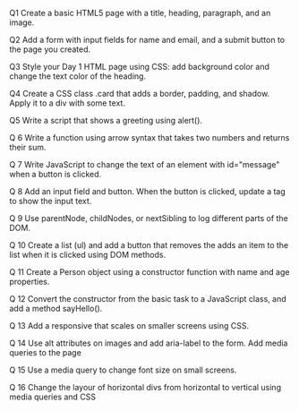 Q1
Create a basic HTML5 page with a title, heading, paragraph, and an image.

Q2
Add a form with input fields for name and email, and a submit button to the page you created.

Q3
Style your Day 1 HTML page using CSS: add background color and change the text color of the heading.

Q4
Create a CSS class .card that adds a border, padding, and shadow. Apply it to a div with some text.

Q5
Write a script that shows a greeting using alert().

Q 6
Write a function using arrow syntax that takes two numbers and returns their sum.

Q 7
Write JavaScript to change the text of an element with id="message" when a button is clicked.

Q 8
Add an input field and button. When the button is clicked, update a tag to show the input text.

Q 9
⁠Use parentNode, childNodes, or nextSibling to log different parts of the DOM.

Q 10
Create a list (ul) and add a button that removes the adds an item to the list when it is clicked using DOM methods.

Q 11
Create a Person object using a constructor function with name and age properties.

Q 12
⁠Convert the constructor from the basic task to a JavaScript class, and add a method sayHello().

Q 13
Add a responsive  that scales on smaller screens using CSS.

Q 14
Use alt attributes on images and add aria-label to the form. Add media queries to the page

Q 15
Use a media query to change font size on small screens.

Q 16
Change the layour of horizontal divs from horizontal to vertical using media queries and CSS